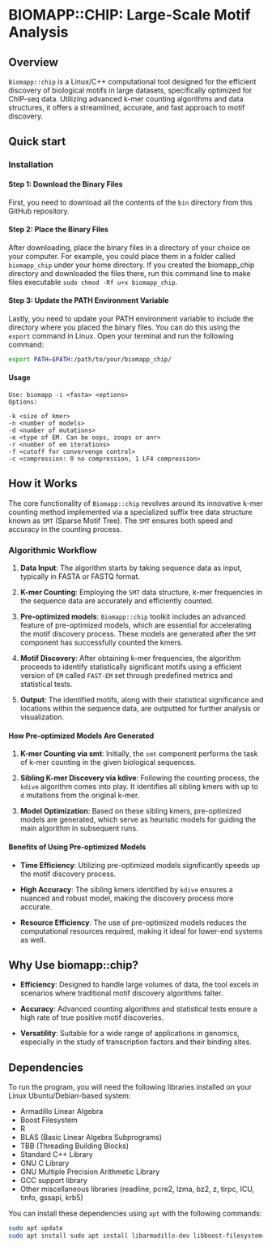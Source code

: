 # BIOMAPP::CHIP: Large-Scale Motif Analysis

## Overview

`Biomapp::chip` is a Linux/C++ computational tool designed for the efficient discovery of biological motifs in large datasets, specifically optimized for ChIP-seq data. Utilizing advanced k-mer counting algorithms and data structures, it offers a streamlined, accurate, and fast approach to motif discovery.

## Quick start

### Installation

#### Step 1: Download the Binary Files
First, you need to download all the contents of the `bin` directory from this GitHub repository.

#### Step 2: Place the Binary Files
After downloading, place the binary files in a directory of your choice on your computer. For example, you could place them in a folder called `biomapp_chip` under your home directory. If you created the biomapp_chip directory and downloaded the files there, run this command line to make files executable ```sudo chmod -Rf u+x biomapp_chip```.

#### Step 3: Update the PATH Environment Variable
Lastly, you need to update your PATH environment variable to include the directory where you placed the binary files. You can do this using the `export` command in Linux. Open your terminal and run the following command:

```bash
export PATH=$PATH:/path/to/your/biomapp_chip/
```

#### Usage
```
Use: biomapp -i <fasta> <options>
Options:

-k <size of kmer>
-n <number of models>
-d <number of mutations>
-e <type of EM. Can be oops, zoops or anr>
-r <number of em iterations>
-f <cutoff for convervenge control>
-c <compression: 0 no compression, 1 LF4 compression>
```

## How it Works

The core functionality of `Biomapp::chip` revolves around its innovative k-mer counting method implemented via a specialized suffix tree data structure known as `SMT` (Sparse Motif Tree). The `SMT` ensures both speed and accuracy in the counting process.

### Algorithmic Workflow

1. **Data Input**: The algorithm starts by taking sequence data as input, typically in FASTA or FASTQ format.
  
2. **K-mer Counting**: Employing the `SMT` data structure, k-mer frequencies in the sequence data are accurately and efficiently counted.
   
3.  **Pre-optimized models**: `Biomapp::chip` toolkit includes an advanced feature of pre-optimized models, which are essential for accelerating the motif discovery process. These models are generated after the `SMT` component has successfully counted the kmers.
  
4. **Motif Discovery**: After obtaining k-mer frequencies, the algorithm proceeds to identify statistically significant motifs using a efficient version of `EM` called `FAST-EM` set through predefined metrics and statistical tests.

5. **Output**: The identified motifs, along with their statistical significance and locations within the sequence data, are outputted for further analysis or visualization.

#### How Pre-optimized Models Are Generated
1. **K-mer Counting via smt**: Initially, the `smt` component performs the task of k-mer counting in the given biological sequences.

2. **Sibling K-mer Discovery via kdive**: Following the counting process, the `kdive` algorithm comes into play. It identifies all sibling kmers with up to `d` mutations from the original k-mer.

3. **Model Optimization**: Based on these sibling kmers, pre-optimized models are generated, which serve as heuristic models for guiding the main algorithm in subsequent runs.

#### Benefits of Using Pre-optimized Models

- **Time Efficiency**: Utilizing pre-optimized models significantly speeds up the motif discovery process.
  
- **High Accuracy**: The sibling kmers identified by `kdive` ensures a nuanced and robust model, making the discovery process more accurate.
  
- **Resource Efficiency**: The use of pre-optimized models reduces the computational resources required, making it ideal for lower-end systems as well.

## Why Use biomapp::chip?

- **Efficiency**: Designed to handle large volumes of data, the tool excels in scenarios where traditional motif discovery algorithms falter.
  
- **Accuracy**: Advanced counting algorithms and statistical tests ensure a high rate of true positive motif discoveries.
  
- **Versatility**: Suitable for a wide range of applications in genomics, especially in the study of transcription factors and their binding sites.

## Dependencies

To run the program, you will need the following libraries installed on your Linux Ubuntu/Debian-based system:
- Armadillo Linear Algebra
- Boost Filesystem
- R
- BLAS (Basic Linear Algebra Subprograms)
- TBB (Threading Building Blocks)
- Standard C++ Library
- GNU C Library
- GNU Multiple Precision Arithmetic Library
- GCC support library
- Other miscellaneous libraries (readline, pcre2, lzma, bz2, z, tirpc, ICU, tinfo, gssapi, krb5)

You can install these dependencies using `apt` with the following commands:

```bash
sudo apt update
sudo apt install sudo apt install libarmadillo-dev libboost-filesystem-dev r-base libblas-dev libtbb-dev libstdc++6 libc6 libgomp1 libgcc1 libreadline8 libpcre2-dev liblzma5 libbz2-1.0 zlib1g libtirpc-dev libicu-dev libtinfo6 libgssapi-krb5-2 libkrb5-3 libk5crypto3 libcom-err2 libkrb5support0 libkeyutils1 libresolv2 liblz4-dev
```
